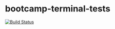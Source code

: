 # bootcamp-terminal-tests

[![Build Status](https://travis-ci.org/Pholisa-Fatyela/bootcamp-terminal-tests.svg?branch=master)](https://travis-ci.org/Pholisa-Fatyela/bootcamp-terminal-tests)
